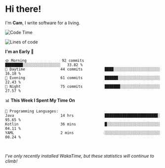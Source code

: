 # Hi there!
I'm **Cam**, I write software for a living.

<!--START_SECTION:waka-->
![Code Time](http://img.shields.io/badge/Code%20Time-154%20hrs%2030%20mins-blue)

![Lines of code](https://img.shields.io/badge/From%20Hello%20World%20I%27ve%20Written-51.7%20thousand%20lines%20of%20code-blue)

**I'm an Early 🐤** 

```text
🌞 Morning                92 commits          ████████░░░░░░░░░░░░░░░░░   33.82 % 
🌆 Daytime                44 commits          ████░░░░░░░░░░░░░░░░░░░░░   16.18 % 
🌃 Evening                61 commits          ██████░░░░░░░░░░░░░░░░░░░   22.43 % 
🌙 Night                  75 commits          ███████░░░░░░░░░░░░░░░░░░   27.57 % 
```


📊 **This Week I Spent My Time On** 

```text
💬 Programming Languages: 
Java                     14 hrs              ████████████████████████░   95.65 % 
Kotlin                   36 mins             █░░░░░░░░░░░░░░░░░░░░░░░░   04.11 % 
YAML                     2 mins              ░░░░░░░░░░░░░░░░░░░░░░░░░   00.24 % 
```


<!--END_SECTION:waka-->

<br>

_I've only recently installed WakaTime, but these statistics will continue to climb!_
